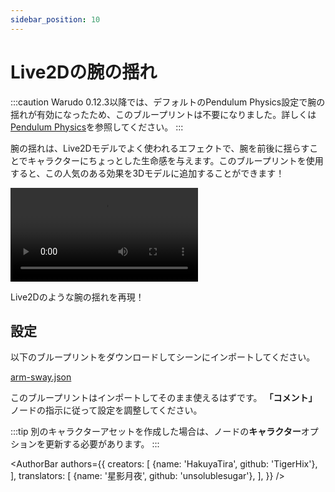 ```yaml
---
sidebar_position: 10
---
```


# Live2Dの腕の揺れ

:::caution
Warudo 0.12.3以降では、デフォルトのPendulum Physics設定で腕の揺れが有効になったため、このブループリントは不要になりました。詳しくは[Pendulum Physics](../../mocap/pendulum-physics)を参照してください。
:::

腕の揺れは、Live2Dモデルでよく使われるエフェクトで、腕を前後に揺らすことでキャラクターにちょっとした生命感を与えます。このブループリントを使用すると、この人気のある効果を3Dモデルに追加することができます！

<div style={{width: '100%'}} className="video-box"><video controls loop src="/jp/doc-img/arm-sway.mp4" /></div>
<p class="img-desc">Live2Dのような腕の揺れを再現！</p>

## 設定

以下のブループリントをダウンロードしてシーンにインポートしてください。

<a href="/blueprints/arm-sway.json" target="_blank" download>
<div className="file-box">
<p>
arm-sway.json
</p></div>
</a>

このブループリントはインポートしてそのまま使えるはずです。 **「コメント」** ノードの指示に従って設定を調整してください。

:::tip
別のキャラクターアセットを作成した場合は、ノードの**キャラクター**オプションを更新する必要があります。
:::

<AuthorBar authors={{
  creators: [
    {name: 'HakuyaTira', github: 'TigerHix'},
  ],
  translators: [
    {name: '星影月夜', github: 'unsolublesugar'},
  ],
}} />
